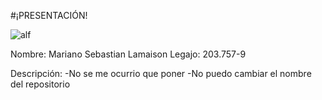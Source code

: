 #¡PRESENTACIÓN!


![alf](foto.pnj)


Nombre: Mariano Sebastian Lamaison
Legajo: 203.757-9

Descripción:
-No se me ocurrio que poner
-No puedo cambiar el nombre del repositorio

